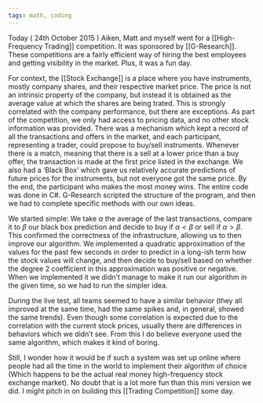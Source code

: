 ```yaml
---
tags: math, coding
---
```


Today ( 24th October 2015 ) Aiken, Matt and myself went for a [[High-Frequency Trading]] competition. It was sponsored by [[G-Research]]. These competitions are a fairly efficient way of hiring the best employees and getting visibility in the market. Plus, it was a fun day.

For context, the [[Stock Exchange]] is a place where you have instruments, mostly company shares, and their respective market price. The price is not an intrinsic property of the company, but instead it is obtained as the average value at which the shares are being trated. This is strongly correlated with the company performance, but there are exceptions. As part of the competition, we only had access to pricing data, and no other stock information was provided. There was a mechanism which kept a record of all the transactions and offers in the market, and each participant, representing a trader, could propose to buy/sell instruments. Whenever there is a match, meaning that there is a sell at a lower price than a buy offer, the transaction is made at the first price listed in the exchange. We also had a ‘Black Box’ which gave us relatively accurate predictions of future prices for the instruments, but not everyone got the same price. By the end, the participant who makes the most money wins. The entire code was done in C#. G-Research scripted the structure of the program, and then we had to complete specific methods with our own ideas.

We started simple: We take $\alpha$ the average of the last transactions, compare it to $\beta$ our black box prediction and decide to buy if $\alpha < \beta$ or sell if $\alpha > \beta$. This confirmed the correctness of the infrastructure, allowing us to then improve our algorithm. We implemented a quadratic approximation of the values for the past few seconds in order to predict in a long-ish term how the stock values will change, and then decide to buy/sell based on whether the degree 2 coefficient in this approximation was positive or negative. When we implemented it we didn’t manage to make it run our algorithm in the given time, so we had to run the simpler idea.

During the live test, all teams seemed to have a similar behavior (they all improved at the same time, had the same spikes and, in general, showed the same trends). Even though some correlation is expected due to the correlation with the current stock prices, usually there are differences in behaviors which we didn’t see. From this I do believe everyone used the same algorithm, which makes it kind of boring.

Still, I wonder how it would be if such a system was set up online where people had all the time in the world to implement their algorithm of choice (Which happens to be the actual real money high-frequency stock exchange market). No doubt that is a lot more fun than this mini version we did. I might pitch in on building this [[Trading Competition]] some day.